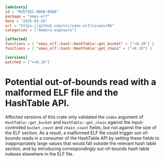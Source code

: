 ```toml
[advisory]
id = "RUSTSEC-0000-0000"
package = "xmas-elf"
date = "2025-03-26"
url = "https://github.com/nrc/xmas-elf/issues/86"
categories = ["memory-exposure"]

[affected]
functions = { "xmas_elf::hash::HashTable::get_bucket" = ["<0.10"] }
functions = { "xmas_elf::hash::HashTable::get_chain" = ["<0.10"] }

[versions]
patched = [">=0.10"]
```

# Potential out-of-bounds read with a malformed ELF file and the HashTable API.

Affected versions of this crate only validated the `index` argument of
`HashTable::get_bucket` and `HashTable::get_chain` against the input-controlled
`bucket_count` and `chain_count` fields, but not against the size of the ELF
section. As a result, a malformed ELF file could trigger out-of-bounds reads in
a consumer of the HashTable API by setting these fields to inappropriately large
values that would fall outside the relevant hash table section, and by
introducing correspondingly out-of-bounds hash table indexes elsewhere in the ELF
file.
